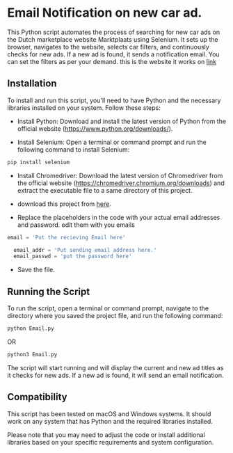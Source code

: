 # Email Notification on new car ad.
This Python script automates the process of searching for new car ads on the Dutch marketplace website Marktplaats using Selenium. It sets up the browser, navigates to the website, selects car filters, and continuously checks for new ads. If a new ad is found, it sends a notification email. You can set the filters as per your demand. this is the website it works on [link]( https://www.marktplaats.nl/cp/91/auto-kopen/)

## Installation
To install and run this script, you'll need to have Python and the necessary libraries installed on your system. Follow these steps:


- Install Python: Download and install the latest version of Python from the official website (https://www.python.org/downloads/).

- Install Selenium: Open a terminal or command prompt and run the following command to install Selenium:
```python
pip install selenium
```
- Install Chromedriver: Download the latest version of Chromedriver from the official website (https://chromedriver.chromium.org/downloads) and extract the executable file to a same directory of this project.

- download this project from [here](https://github.com/SafeerAbbas624/email_notification_project/archive/refs/heads/main.zip).

- Replace the placeholders in the code with your actual email addresses and password. edit them with you emails
```python
email = 'Put the recieving Email here'

  email_addr = 'Put sending email address here.'
  email_passwd = 'put the password here'
```
- Save the file.


## Running the Script
To run the script, open a terminal or command prompt, navigate to the directory where you saved the project file, and run the following command:
```bash
python Email.py
```
OR 
```bash
python3 Email.py
```

The script will start running and will display the current and new ad titles as it checks for new ads. If a new ad is found, it will send an email notification.

## Compatibility
This script has been tested on macOS and Windows systems. It should work on any system that has Python and the required libraries installed.

Please note that you may need to adjust the code or install additional libraries based on your specific requirements and system configuration.
